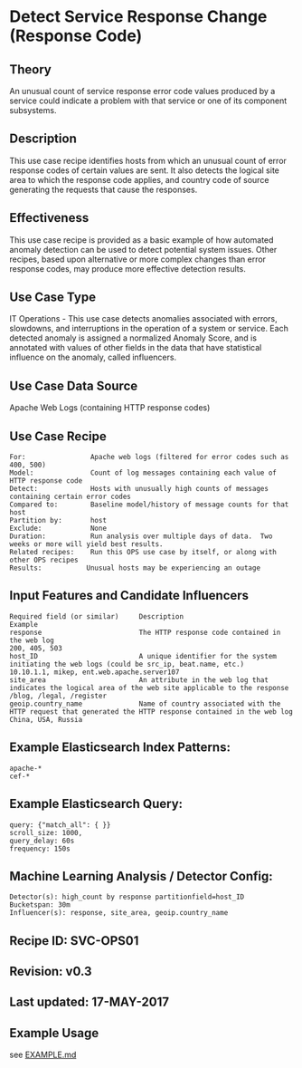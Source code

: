 # Detect Service Response Change (Response Code)

## Theory

An unusual count of service response error code values produced by a service could indicate a problem with that service or one of its component subsystems.

## Description

This use case recipe identifies hosts from which an unusual count of error response codes of certain values are sent.  It also detects the logical site area to which the response code applies, and country code of source generating the requests that cause the responses.

## Effectiveness

This use case recipe is provided as a basic example of how automated anomaly detection can be used to detect potential system issues.  Other recipes, based upon alternative or more complex changes than error response codes, may produce more effective detection results.

## Use Case Type

IT Operations - This use case detects anomalies associated with errors, slowdowns, and interruptions in the operation of a system or service. Each detected anomaly is assigned a normalized Anomaly Score, and is annotated with values of other fields in the data that have statistical influence on the anomaly, called influencers.

## Use Case Data Source

Apache Web Logs (containing HTTP response codes)

## Use Case Recipe
    For:                Apache web logs (filtered for error codes such as 400, 500)
    Model:              Count of log messages containing each value of HTTP response code
    Detect:             Hosts with unusually high counts of messages containing certain error codes
    Compared to:        Baseline model/history of message counts for that host
    Partition by:       host
    Exclude:            None
    Duration:           Run analysis over multiple days of data.  Two weeks or more will yield best results.
    Related recipes:    Run this OPS use case by itself, or along with other OPS recipes
    Results:           Unusual hosts may be experiencing an outage

## Input Features and Candidate Influencers


    Required field (or similar)     Description                                                                                                         Example
    response                        The HTTP response code contained in the web log                                                                     200, 405, 503
    host_ID                         A unique identifier for the system initiating the web logs (could be src_ip, beat.name, etc.)                       10.10.1.1, mikep, ent.web.apache.server107
    site_area                       An attribute in the web log that indicates the logical area of the web site applicable to the response              /blog, /legal, /register
    geoip.country_name              Name of country associated with the HTTP request that generated the HTTP response contained in the web log          China, USA, Russia


## Example Elasticsearch Index Patterns:

    apache-*
    cef-*

## Example Elasticsearch Query:

    query: {"match_all": { }}
    scroll_size: 1000,
    query_delay: 60s
    frequency: 150s

## Machine Learning Analysis / Detector Config:

    Detector(s): high_count by response partitionfield=host_ID
    Bucketspan: 30m
    Influencer(s): response, site_area, geoip.country_name

## Recipe ID: SVC-OPS01

## Revision: v0.3

## Last updated: 17-MAY-2017

## Example Usage

see [EXAMPLE.md](https://github.com/elastic/examples/blob/master/Machine%20Learning/IT%20Operations%20Recipes/service_response_change/EXAMPLE.md)
